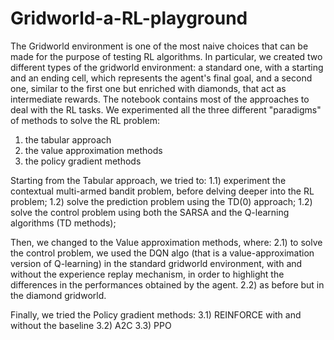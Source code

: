 # Gridworld-a-RL-playground
The Gridworld environment is one of the most naive choices that can be made for the purpose of testing RL algorithms.
In particular, we created two different types of the gridworld environment: a standard one, with a starting and an ending cell, which represents the agent's final goal, and a second one, similar to the first one but enriched with diamonds, that act as intermediate rewards.
The notebook contains most of the approaches to deal with the RL tasks. We experimented all the three different "paradigms" of methods to solve the RL problem:
1) the tabular approach
2) the value approximation methods
3) the policy gradient methods

Starting from the Tabular approach, we tried to:
1.1) experiment the contextual multi-armed bandit problem, before delving deeper into the RL problem;
1.2) solve the prediction problem using the TD(0) approach;
1.2) solve the control problem using both the SARSA and the Q-learning algorithms (TD methods);

Then, we changed to the Value approximation methods, where:
2.1) to solve the control problem, we used the DQN algo (that is a value-approximation version of Q-learning) in the standard gridworld environment, with and without the experience replay mechanism, in order to highlight the differences in the performances obtained by the agent.
2.2) as before but in the diamond gridworld.

Finally, we tried the Policy gradient methods:
3.1) REINFORCE with and without the baseline
3.2) A2C
3.3) PPO
